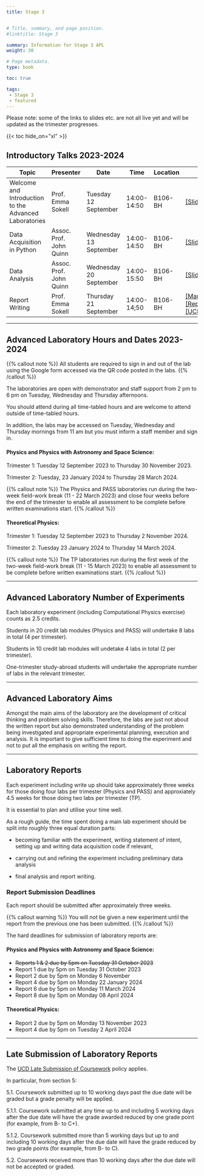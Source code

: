 ```yaml
---
title: Stage 3


# Title, summary, and page position.
#linktitle: Stage 3

summary: Information for Stage 3 APL
weight: 30

# Page metadata.
type: book

toc: true

tags:
 - Stage 3
 - featured
---
```


Please note: some of the links to slides etc. are not all live yet and
will be updated as the trimester progresses.

{{< toc hide_on="xl" >}}

## Introductory Talks 2023-2024


| Topic | Presenter | Date | Time | Location | slides |
|-------|-----------|------|------|----------|--------|
|Welcome and Introduction to the Advanced Laboratories| Prof. Emma Sokell | Tuesday 12 September| 14:00-14:50 | B106-BH | [[Slides]](https://physicslabs.ucd.ie/~apl/labs_master/docs/2023/S3Intro/Stage3_Lab_Intro_2324.pdf) |
|Data Acquisition in Python| Assoc. Prof. John Quinn | Wednesday 13 September| 14:00-14:50 | B106-BH | [[Slides]](https://physicslabs.ucd.ie/~apl/labs_master/docs/2023/S3Intro/Stage3_Python_2324.pdf)|
|Data Analysis| Assoc. Prof. John Quinn | Wednesday 20 September| 14:00-15:50 | B106-BH | [[Slides]](https://physicslabs.ucd.ie/~apl/labs_master/docs/2023/S3Intro/Stage3_Data_Analysis_2324.pdf)|
|Report Writing | Prof. Emma Sokell| Thursday 21 September | 14:00-14;50 | B106-BH | [[Manual.pdf]](https://veritas.ucd.ie/~apl/labs_master/docs/2023/ReportWriting/Manual.pdf), [[Report.pdf]](https://veritas.ucd.ie/~apl/labs_master/docs/2023/ReportWriting/Report.pdf) [[ReportGuidelines.pdf]](https://veritas.ucd.ie/~apl/labs_master/docs/2023/ReportWriting/ReportGuidelines.pdf) [[UCD_Physics_Labs_Plagiarism_statement.pdf]](https://veritas.ucd.ie/~apl/labs_master/docs/2023/ReportWriting/UCD_Physics_Labs_Plagiarism_statement.pdf)| 

---

## Advanced Laboratory Hours and Dates 2023-2024

{{% callout note %}} All students are required to sign in and out of the lab
using the Google form accessed via the QR code posted in the labs.
{{% /callout %}}

The laboratories are open with demonstrator and staff support from 2
pm to 6 pm on Tuesday, Wednesday and Thursday afternoons.

You should attend during all time-tabled hours and are welcome to attend outside of time-tabled hours.

In addition, the labs may be
accessed on Tuesday, Wednesday and Thursday mornings from 11 am but
you must inform a staff member and sign in.


#### Physics and Physics with Astronomy and Space Science:

Trimester 1: Tuesday 12 September 2023 to Thursday 30 November 2023.

Trimester 2: Tuesday, 23 January 2024 to Thursday 28 March 2024.

{{% callout note %}} The Physics and PASS laboratories run during the two-week
field-work break (11 - 22 March 2023) and close four weeks before the
end of the trimester to enable all assessment to be complete before
written examinations start.  {{% /callout %}}



#### Theoretical Physics:

Trimester 1: Tuesday 12 September 2023 to Thursday 2 November 2024.

Trimester 2: Tuesday 23 January 2024 to Thursday 14 March 2024.

{{% callout note %}} The TP laboratories run during the first week of the two-week
field-work break (11 - 15 March 2023) to enable all assessment to be complete before
written examinations start.  {{% /callout %}}

---

## Advanced Laboratory Number of Experiments

Each laboratory experiment (including Computational Physics exercise)
counts as 2.5 credits.

Students in 20 credit lab modules (Physics
and PASS) will undertake 8 labs in total (4 per trimester).

Students in 10 credit lab modules will undetake 4 labs in total (2 per
trimester).

One-trimester study-abroad students will undertake the
appropriate number of labs in the relevant trimester.

---

## Advanced Laboratory Aims

Amongst the main aims of the laboratory are the development of
critical thinking and problem solving skills. Therefore, the labs are
just not about the written report but also demonstrated
understanding of the problem being investigated and appropriate
experimental planning, execution and analysis. It is important to
give sufficient time to doing the experiment and not to put all the
emphasis on writing the report.

---

## Laboratory Reports

Each experiment including write up should take approximately three
weeks for those doing four labs per trimester (Physics and PASS) and
approxiately 4.5 weeks for those doing two labs per trimester (TP).

It is essential to plan and utilise your time well.

As a rough guide, the time spent doing a main lab experiment should
be split into roughly three equal duration parts:

* becoming familiar with the experiment, writing statement of intent,
   setting up and writing data acquisition code if relevant,

* carrying out and refining the experiment including preliminary data
  analysis

* final analysis and report writing.



### Report Submission Deadlines

Each report should be submitted after approximately three weeks.

{{% callout warning %}} You will not be given a new experiment until
the report from the previous one has been submitted.  {{% /callout %}}

The hard deadlines for submission of laboratory reports are:

#### Physics and Physics with Astronomy and Space Science:

* ~~Reports 1 & 2 due by 5pm on Tuesday 31 October 2023~~
* Report 1 due by 5pm on Tuesday 31 October 2023
* Report 2 due by 5pm on Monday 6 November
* Report 4 due by 5pm on Monday 22 January 2024
* Report 6 due by 5pm on Monday 11 March 2024
* Report 8 due by 5pm on Monday 08 April 2024


#### Theoretical Physics:

* Report 2 due by 5pm on Monday 13 November 2023
* Report 4 due by 5pm on Tuesday 2 April 2024

---

## Late Submission of Laboratory Reports

The [UCD Late Submission of Coursework](https://hub.ucd.ie/usis/!W_HU_MENU.P_PUBLISH?p_tag=GD-DOCLAND&ID=137) policy applies.

In particular, from section 5:

5.1. Coursework submitted up to 10 working days past the due date will
be graded but a grade penalty will be applied.

5.1.1. Coursework submitted at any time up to and including 5 working
days after the due date will have the grade awarded reduced by one
grade point (for example, from B- to C+).

5.1.2. Coursework submitted more than 5 working days but up to and
including 10 working days after the due date will have the grade
reduced by two grade points (for example, from B- to C).

5.2. Coursework received more than 10 working days after the due date
will not be accepted or graded.


